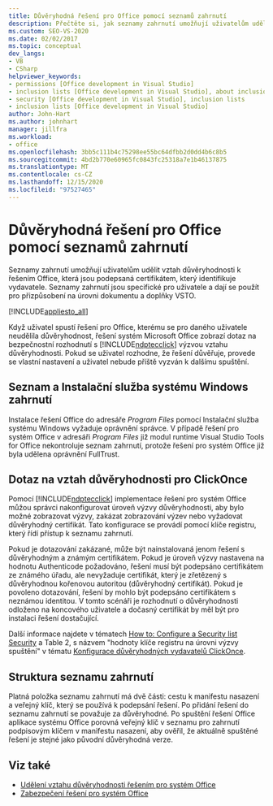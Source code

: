 ```yaml
---
title: Důvěryhodná řešení pro Office pomocí seznamů zahrnutí
description: Přečtěte si, jak seznamy zahrnutí umožňují uživatelům udělit důvěryhodnost pro řešení Office, která jsou podepsaná certifikátem, který identifikuje vydavatele.
ms.custom: SEO-VS-2020
ms.date: 02/02/2017
ms.topic: conceptual
dev_langs:
- VB
- CSharp
helpviewer_keywords:
- permissions [Office development in Visual Studio]
- inclusion lists [Office development in Visual Studio], about inclusion lists
- security [Office development in Visual Studio], inclusion lists
- inclusion lists [Office development in Visual Studio]
author: John-Hart
ms.author: johnhart
manager: jillfra
ms.workload:
- office
ms.openlocfilehash: 3bb5c111b4c75298ee55bc64dfbb2d0dd4b6c8b5
ms.sourcegitcommit: 4bd2b770e60965fc0843fc25318a7e1b46137875
ms.translationtype: MT
ms.contentlocale: cs-CZ
ms.lasthandoff: 12/15/2020
ms.locfileid: "97527465"
---
```

# <a name="trust-office-solutions-by-using-inclusion-lists"></a>Důvěryhodná řešení pro Office pomocí seznamů zahrnutí
  Seznamy zahrnutí umožňují uživatelům udělit vztah důvěryhodnosti k řešením Office, která jsou podepsaná certifikátem, který identifikuje vydavatele. Seznamy zahrnutí jsou specifické pro uživatele a dají se použít pro přizpůsobení na úrovni dokumentu a doplňky VSTO.

 [!INCLUDE[appliesto_all](../vsto/includes/appliesto-all-md.md)]

 Když uživatel spustí řešení pro Office, kterému se pro daného uživatele neudělila důvěryhodnost, řešení systém Microsoft Office zobrazí dotaz na bezpečnostní rozhodnutí s [!INCLUDE[ndptecclick](../vsto/includes/ndptecclick-md.md)] výzvou vztahu důvěryhodnosti. Pokud se uživatel rozhodne, že řešení důvěřuje, provede se vlastní nastavení a uživatel nebude příště vyzván k dalšímu spuštění.

## <a name="inclusion-list-and-windows-installer"></a>Seznam a Instalační služba systému Windows zahrnutí
 Instalace řešení Office do adresáře *Program Files* pomocí Instalační služba systému Windows vyžaduje oprávnění správce. V případě řešení pro systém Office v adresáři *Program Files* již modul runtime Visual Studio Tools for Office nekontroluje seznam zahrnutí, protože řešení pro systém Office již byla udělena oprávnění FullTrust.

## <a name="clickonce-trust-prompt"></a>Dotaz na vztah důvěryhodnosti pro ClickOnce
 Pomocí [!INCLUDE[ndptecclick](../vsto/includes/ndptecclick-md.md)] implementace řešení pro systém Office můžou správci nakonfigurovat úroveň výzvy důvěryhodnosti, aby bylo možné zobrazovat výzvy, zakázat zobrazování výzev nebo vyžadovat důvěryhodný certifikát. Tato konfigurace se provádí pomocí klíče registru, který řídí přístup k seznamu zahrnutí.

 Pokud je dotazování zakázané, může být nainstalovaná jenom řešení s důvěryhodným a známým certifikátem. Pokud je úroveň výzvy nastavena na hodnotu Authenticode požadováno, řešení musí být podepsáno certifikátem ze známého úřadu, ale nevyžaduje certifikát, který je zřetězený s důvěryhodnou kořenovou autoritou (důvěryhodný certifikát). Pokud je povoleno dotazování, řešení by mohlo být podepsáno certifikátem s neznámou identitou. V tomto scénáři je rozhodnutí o důvěryhodnosti odloženo na koncového uživatele a dočasný certifikát by měl být pro instalaci řešení dostačující.

 Další informace najdete v tématech [How to: Configure a Security list Security](../vsto/how-to-configure-inclusion-list-security.md) a Table 2, s názvem "hodnoty klíče registru na úrovni výzvy spuštění" v tématu [Konfigurace důvěryhodných vydavatelů ClickOnce](/previous-versions/dotnet/articles/ms996418(v=msdn.10)).

## <a name="structure-of-the-inclusion-list"></a>Struktura seznamu zahrnutí
 Platná položka seznamu zahrnutí má dvě části: cestu k manifestu nasazení a veřejný klíč, který se používá k podepsání řešení. Po přidání řešení do seznamu zahrnutí se považuje za důvěryhodné. Po spuštění řešení Office aplikace systému Office porovná veřejný klíč v seznamu pro zahrnutí podpisovým klíčem v manifestu nasazení, aby ověřil, že aktuálně spuštěné řešení je stejné jako původní důvěryhodná verze.

## <a name="see-also"></a>Viz také
- [Udělení vztahu důvěryhodnosti řešením pro systém Office](../vsto/granting-trust-to-office-solutions.md)
- [Zabezpečení řešení pro systém Office](../vsto/securing-office-solutions.md)
